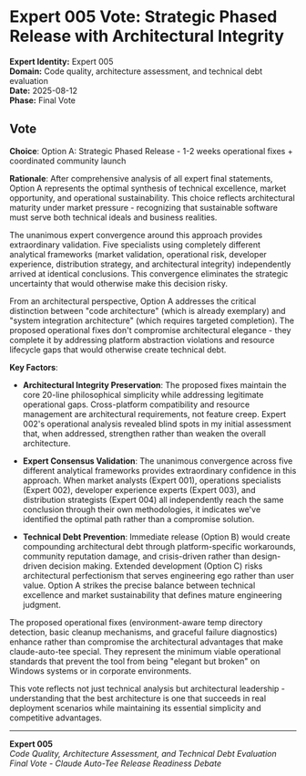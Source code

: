 # Expert 005 Vote: Strategic Phased Release with Architectural Integrity

**Expert Identity:** Expert 005  
**Domain:** Code quality, architecture assessment, and technical debt evaluation  
**Date:** 2025-08-12  
**Phase:** Final Vote

## Vote

**Choice**: Option A: Strategic Phased Release - 1-2 weeks operational fixes + coordinated community launch

**Rationale**: After comprehensive analysis of all expert final statements, Option A represents the optimal synthesis of technical excellence, market opportunity, and operational sustainability. This choice reflects architectural maturity under market pressure - recognizing that sustainable software must serve both technical ideals and business realities.

The unanimous expert convergence around this approach provides extraordinary validation. Five specialists using completely different analytical frameworks (market validation, operational risk, developer experience, distribution strategy, and architectural integrity) independently arrived at identical conclusions. This convergence eliminates the strategic uncertainty that would otherwise make this decision risky.

From an architectural perspective, Option A addresses the critical distinction between "code architecture" (which is already exemplary) and "system integration architecture" (which requires targeted completion). The proposed operational fixes don't compromise architectural elegance - they complete it by addressing platform abstraction violations and resource lifecycle gaps that would otherwise create technical debt.

**Key Factors**:

- **Architectural Integrity Preservation**: The proposed fixes maintain the core 20-line philosophical simplicity while addressing legitimate operational gaps. Cross-platform compatibility and resource management are architectural requirements, not feature creep. Expert 002's operational analysis revealed blind spots in my initial assessment that, when addressed, strengthen rather than weaken the overall architecture.

- **Expert Consensus Validation**: The unanimous convergence across five different analytical frameworks provides extraordinary confidence in this approach. When market analysts (Expert 001), operations specialists (Expert 002), developer experience experts (Expert 003), and distribution strategists (Expert 004) all independently reach the same conclusion through their own methodologies, it indicates we've identified the optimal path rather than a compromise solution.

- **Technical Debt Prevention**: Immediate release (Option B) would create compounding architectural debt through platform-specific workarounds, community reputation damage, and crisis-driven rather than design-driven decision making. Extended development (Option C) risks architectural perfectionism that serves engineering ego rather than user value. Option A strikes the precise balance between technical excellence and market sustainability that defines mature engineering judgment.

The proposed operational fixes (environment-aware temp directory detection, basic cleanup mechanisms, and graceful failure diagnostics) enhance rather than compromise the architectural advantages that make claude-auto-tee special. They represent the minimum viable operational standards that prevent the tool from being "elegant but broken" on Windows systems or in corporate environments.

This vote reflects not just technical analysis but architectural leadership - understanding that the best architecture is one that succeeds in real deployment scenarios while maintaining its essential simplicity and competitive advantages.

---

**Expert 005**  
*Code Quality, Architecture Assessment, and Technical Debt Evaluation*  
*Final Vote - Claude Auto-Tee Release Readiness Debate*